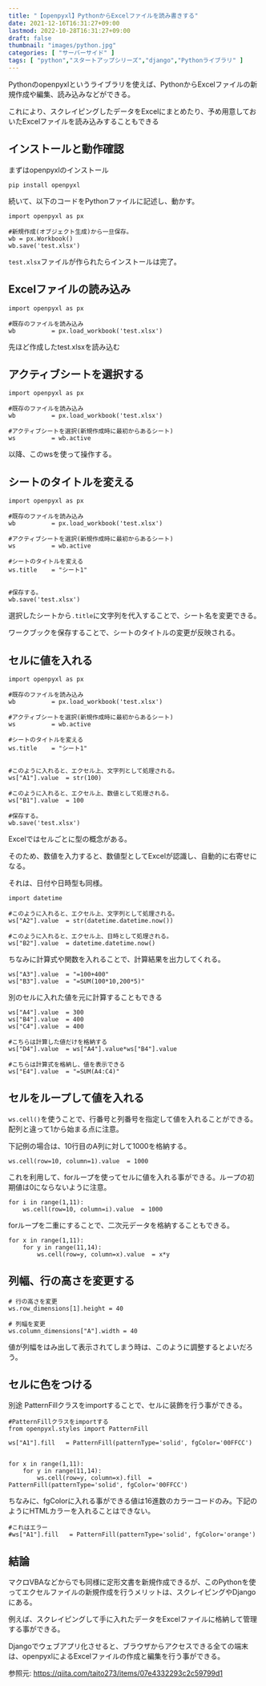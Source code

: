 ```yaml
---
title: "【openpyxl】PythonからExcelファイルを読み書きする"
date: 2021-12-16T16:31:27+09:00
lastmod: 2022-10-28T16:31:27+09:00
draft: false
thumbnail: "images/python.jpg"
categories: [ "サーバーサイド" ]
tags: [ "python","スタートアップシリーズ","django","Pythonライブラリ" ]
---
```


Pythonのopenpyxlというライブラリを使えば、PythonからExcelファイルの新規作成や編集、読み込みなどができる。

これにより、スクレイピングしたデータをExcelにまとめたり、予め用意しておいたExcelファイルを読み込みすることもできる

## インストールと動作確認

まずはopenpyxlのインストール

    pip install openpyxl 


続いて、以下のコードをPythonファイルに記述し、動かす。


    import openpyxl as px
    
    #新規作成(オブジェクト生成)から一旦保存。
    wb = px.Workbook()
    wb.save('test.xlsx')


`test.xlsx`ファイルが作られたらインストールは完了。

## Excelファイルの読み込み

    import openpyxl as px
    
    #既存のファイルを読み込み
    wb          = px.load_workbook('test.xlsx')


先ほど作成したtest.xlsxを読み込む


## アクティブシートを選択する

    import openpyxl as px
    
    #既存のファイルを読み込み
    wb          = px.load_workbook('test.xlsx')

    #アクティブシートを選択(新規作成時に最初からあるシート)
    ws          = wb.active

以降、このwsを使って操作する。


## シートのタイトルを変える

    import openpyxl as px
    
    #既存のファイルを読み込み
    wb          = px.load_workbook('test.xlsx')

    #アクティブシートを選択(新規作成時に最初からあるシート)
    ws          = wb.active

    #シートのタイトルを変える
    ws.title    = "シート1"


    #保存する。
    wb.save('test.xlsx')

選択したシートから`.title`に文字列を代入することで、シート名を変更できる。

ワークブックを保存することで、シートのタイトルの変更が反映される。


## セルに値を入れる

    import openpyxl as px
    
    #既存のファイルを読み込み
    wb          = px.load_workbook('test.xlsx')

    #アクティブシートを選択(新規作成時に最初からあるシート)
    ws          = wb.active

    #シートのタイトルを変える
    ws.title    = "シート1"


    #このように入れると、エクセル上、文字列として処理される。
    ws["A1"].value  = str(100)

    #このように入れると、エクセル上、数値として処理される。
    ws["B1"].value  = 100

    #保存する。
    wb.save('test.xlsx')


Excelではセルごとに型の概念がある。

そのため、数値を入力すると、数値型としてExcelが認識し、自動的に右寄せになる。

それは、日付や日時型も同様。

    import datetime

    #このように入れると、エクセル上、文字列として処理される。
    ws["A2"].value  = str(datetime.datetime.now())

    #このように入れると、エクセル上、日時として処理される。
    ws["B2"].value  = datetime.datetime.now()



ちなみに計算式や関数を入れることで、計算結果を出力してくれる。

    ws["A3"].value  = "=100+400"
    ws["B3"].value  = "=SUM(100*10,200*5)"

別のセルに入れた値を元に計算することもできる

    ws["A4"].value  = 300
    ws["B4"].value  = 400
    ws["C4"].value  = 400

    #こちらは計算した値だけを格納する
    ws["D4"].value  = ws["A4"].value*ws["B4"].value

    #こちらは計算式を格納し、値を表示できる
    ws["E4"].value  = "=SUM(A4:C4)"




## セルをループして値を入れる

`ws.cell()`を使うことで、行番号と列番号を指定して値を入れることができる。配列と違って1から始まる点に注意。

下記例の場合は、10行目のA列に対して1000を格納する。

    ws.cell(row=10, column=1).value  = 1000


これを利用して、forループを使ってセルに値を入れる事ができる。ループの初期値は0にならないように注意。
    
    for i in range(1,11):
        ws.cell(row=10, column=i).value  = 1000

forループを二重にすることで、二次元データを格納することもできる。


    for x in range(1,11):
        for y in range(11,14):
            ws.cell(row=y, column=x).value  = x*y


## 列幅、行の高さを変更する
    
    # 行の高さを変更
    ws.row_dimensions[1].height = 40
    
    # 列幅を変更
    ws.column_dimensions["A"].width = 40

値が列幅をはみ出して表示されてしまう時は、このように調整するとよいだろう。


## セルに色をつける

別途 PatternFillクラスをimportすることで、セルに装飾を行う事ができる。

    #PatternFillクラスをimportする
    from openpyxl.styles import PatternFill
    
    ws["A1"].fill   = PatternFill(patternType='solid', fgColor='00FFCC')


    for x in range(1,11):
        for y in range(11,14):
            ws.cell(row=y, column=x).fill  = PatternFill(patternType='solid', fgColor='00FFCC')


ちなみに、fgColorに入れる事ができる値は16進数のカラーコードのみ。下記のようにHTMLカラーを入れることはできない。

    #これはエラー
    #ws["A1"].fill   = PatternFill(patternType='solid', fgColor='orange')


## 結論

マクロVBAなどからでも同様に定形文書を新規作成できるが、このPythonを使ってエクセルファイルの新規作成を行うメリットは、スクレイピングやDjangoにある。

例えば、スクレイピングして手に入れたデータをExcelファイルに格納して管理する事ができる。

Djangoでウェブアプリ化させると、ブラウザからアクセスできる全ての端末は、openpyxlによるExcelファイルの作成と編集を行う事ができる。


参照元: https://qiita.com/taito273/items/07e4332293c2c59799d1


